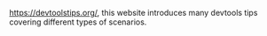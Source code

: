 https://devtoolstips.org/, this website introduces many devtools tips covering different types of scenarios.

